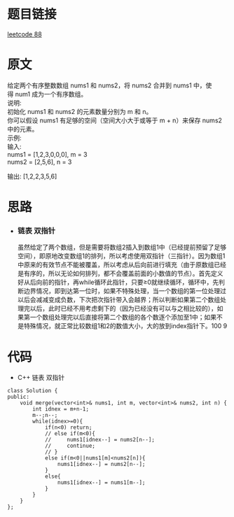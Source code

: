 # 题目链接
[leetcode 88](https://leetcode-cn.com/problems/merge-sorted-array/)

# 原文
给定两个有序整数数组 nums1 和 nums2，将 nums2 合并到 nums1 中，使得 num1 成为一个有序数组。  
说明:  
初始化 nums1 和 nums2 的元素数量分别为 m 和 n。  
你可以假设 nums1 有足够的空间（空间大小大于或等于 m + n）来保存 nums2 中的元素。  
示例:  
输入:  
nums1 = [1,2,3,0,0,0], m = 3  
nums2 = [2,5,6],       n = 3

输出: [1,2,2,3,5,6]

# 思路
- ### **链表 双指针**
  虽然给定了两个数组，但是需要将数组2插入到数组1中（已经提前预留了足够空间），即原地改变数组1的排列，所以考虑使用双指针（三指针）。因为数组1中原来的有效节点不能被覆盖，所以考虑从后向前进行填充（由于原数组已经是有序的，所以无论如何排列，都不会覆盖前面的小数值的节点）。首先定义好从后向前的指针，再while循环此指针，只要≥0就继续循环，循环中，先判断边界情况，即到达第一位时，如果不特殊处理，当一个数组的第一位处理过以后会减减变成负数，下次把次指针带入会越界；所以判断如果第二个数组处理完以后，此时已经不用考虑剩下的（因为已经没有可以与之相比较的），如果第一个数组处理完以后直接将第二个数组的各个数逐个添加至1中；如果不是特殊情况，就正常比较数组1和2的数值大小，大的放到index指针下。100 9

# 代码
- C++ 链表 双指针
```
class Solution {
public:
    void merge(vector<int>& nums1, int m, vector<int>& nums2, int n) {
        int idnex = m+n-1;
        m--;n--;
        while(idnex>=0){
            if(n<0) return;
            // else if(m<0){
            //     nums1[idnex--] = nums2[n--];
            //     continue;
            // }
            else if(m<0||nums1[m]<nums2[n]){
                nums1[idnex--] = nums2[n--];
            }
            else{
                nums1[idnex--] = nums1[m--];
            }
        }
    }
};
```
